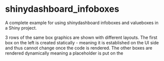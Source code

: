 # shinydashboard_infoboxes

A complete example for using shinydashboard infoboxes and valueboxes in a Shiny project.

3 rows of the same box graphics are shown with different layouts. The first box on the left is created statically - meaning it is established on the UI side and thus cannot change once the code is rendered. The other boxes are rendered dynamically meaning a placeholder is put on the 
